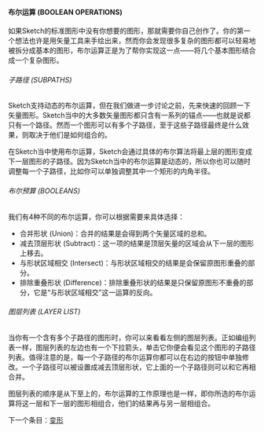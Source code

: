 #### 布尔运算 (BOOLEAN OPERATIONS)
如果Sketch的标准图形中没有你想要的图形，那就需要你自己创作了。你的第一个想法也许是用矢量工具来手绘出来，然而你会发现很多复杂的图形都可以轻易地被拆分成基本的图形，布尔运算正是为了帮你实现这一点——将几个基本图形结合成一个复杂图形。

###### 子路径 (SUBPATHS)
Sketch支持动态的布尔运算，但在我们做进一步讨论之前，先来快速的回顾一下矢量图形。Sketch当中的大多数矢量图形都只含有一系列的锚点——也就是说都只有一个路径。然而一个图形可以有多个子路径，至于这些子路径最终是什么效果，则取决于他们是如何组合的。

在Sketch当中使用布尔运算，Sketch会通过具体的布尔算法将最上层的图形变成下一层图形的子路径。因为Sketch当中的布尔运算是动态的，所以你也可以随时调整每一个子路径，比如你可以单独调整其中一个矩形的内角半径。

###### 布尔预算 (BOOLEANS)
我们有4种不同的布尔运算，你可以根据需要来具体选择：

- 合并形状 (Union)：合并的结果是会得到两个矢量区域的总和。
- 减去顶层形状 (Subtract)：这一项的结果是顶层矢量的区域会从下一层的图形上移去。
- 与形状区域相交 (Intersect)：与形状区域相交的结果是会保留原图形重叠的部分。
- 排除重叠形状 (Difference)：排除重叠形状的结果是只保留原图形不重叠的部分，它是“与形状区域相交”这一运算的反向。

###### 图层列表 (LAYER LIST)
当你有一个含有多个子路径的图形时，你可以来看看左侧的图层列表。正如编组列表一样，图层列表的左边也有一个下拉箭头，单击它你便会看见这个图形的子路径列表。值得注意的是，每一个子路径的布尔运算你都可以在右边的按钮中单独修改。一个子路径可以被设置成减去顶层形状，它上面的一个子路径则可以和它再相合并。

图层列表的顺序是从下至上的，布尔运算的工作原理也是一样，即你所选的布尔运算将这一层和下一层的图形相组合，他们的结果再与另一层相组合。



下一个条目：[变形](http://www.bohemiancoding.com/sketch/help/manual/vector-editing/transform/)